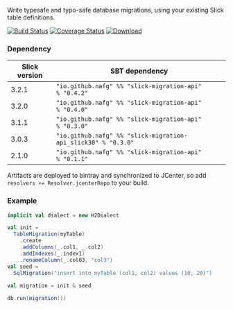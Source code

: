 Write typesafe and typo-safe database migrations, using your existing Slick table definitions.

[![Build Status](https://travis-ci.org/nafg/slick-migration-api.svg?branch=master)](https://travis-ci.org/nafg/slick-migration-api)
[![Coverage Status](https://img.shields.io/coveralls/nafg/slick-migration-api.svg)](https://coveralls.io/r/nafg/slick-migration-api?branch=master)
[![Download](https://api.bintray.com/packages/naftoligug/maven/slick-migration-api/images/download.svg) ](https://bintray.com/naftoligug/maven/slick-migration-api/_latestVersion)

### Dependency

| Slick version | SBT dependency                                                   |
|---------------|------------------------------------------------------------------|
| 3.2.1         | `"io.github.nafg" %% "slick-migration-api"         % "0.4.2"`    |
| 3.2.0         | `"io.github.nafg" %% "slick-migration-api"         % "0.4.0"`    |
| 3.1.1         | `"io.github.nafg" %% "slick-migration-api"         % "0.3.0"`    |
| 3.0.3         | `"io.github.nafg" %% "slick-migration-api_slick30" % "0.3.0"`    |
| 2.1.0         | `"io.github.nafg" %% "slick-migration-api"         % "0.1.1"`    |

Artifacts are deployed to bintray and synchronized to JCenter, so add `resolvers += Resolver.jcenterRepo` to your build.


### Example

````scala
implicit val dialect = new H2Dialect

val init =
  TableMigration(myTable)
    .create
    .addColumns(_.col1, _.col2)
    .addIndexes(_.index1)
    .renameColumn(_.col03, "col3")
val seed =
  SqlMigration("insert into myTable (col1, col2) values (10, 20)")
  
val migration = init & seed

db.run(migration())
````
